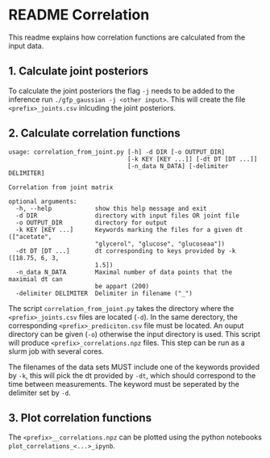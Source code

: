 # README Correlation
This readme explains how correlation functions are calculated from the input data. 


## 1. Calculate joint posteriors
To calculate the joint posteriors the flag `-j` needs to be added to the inference run `./gfp_gaussian -j <other input>`. This will create the file `<prefix>_joints.csv` inlcuding the joint posteriors.


## 2. Calculate correlation functions
```
usage: correlation_from_joint.py [-h] -d DIR [-o OUTPUT_DIR]
                                 [-k KEY [KEY ...]] [-dt DT [DT ...]]
                                 [-n_data N_DATA] [-delimiter DELIMITER]

Correlation from joint matrix

optional arguments:
  -h, --help            show this help message and exit
  -d DIR                directory with input files OR joint file
  -o OUTPUT_DIR         directory for output
  -k KEY [KEY ...]      Keywords marking the files for a given dt (["acetate",
                        "glycerol", "glucose", "glucoseaa"])
  -dt DT [DT ...]       dt corresponding to keys provided by -k ([18.75, 6, 3,
                        1.5])
  -n_data N_DATA        Maximal number of data points that the maximial dt can
                        be appart (200)
  -delimiter DELIMITER  Delimiter in filename ("_")
```
The script `correlation_from_joint.py` takes the directory where the `<prefix>_joints.csv` files are located (`-d`). In the same derectory, the corresponding `<prefix>_prediciton.csv` file must be located. An ouput directory can be given (`-o`) otherwise the input  directory is used. This script will produce `<prefix>_correlations.npz` files. This step can be run as a slurm job with several cores.

The filenames of the data sets MUST include one of the keywords provided by `-k`, this will pick the dt provided by `-dt`, which should correspond to the time between measurements. The keyword must be seperated by the delimiter set by `-d`.


## 3. Plot correlation functions
The `<prefix>__correlations.npz` can be plotted using the python notebooks `plot_correlations_<...>_ipynb`.